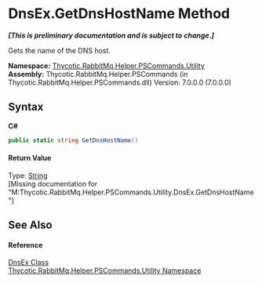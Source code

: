 # DnsEx.GetDnsHostName Method 
 _**\[This is preliminary documentation and is subject to change.\]**_

Gets the name of the DNS host.

**Namespace:**&nbsp;<a href="N_Thycotic_RabbitMq_Helper_PSCommands_Utility">Thycotic.RabbitMq.Helper.PSCommands.Utility</a><br />**Assembly:**&nbsp;Thycotic.RabbitMq.Helper.PSCommands (in Thycotic.RabbitMq.Helper.PSCommands.dll) Version: 7.0.0.0 (7.0.0.0)

## Syntax

**C#**<br />
``` C#
public static string GetDnsHostName()
```


#### Return Value
Type: <a href="http://msdn2.microsoft.com/en-us/library/s1wwdcbf" target="_blank">String</a><br />\[Missing <returns> documentation for "M:Thycotic.RabbitMq.Helper.PSCommands.Utility.DnsEx.GetDnsHostName"\]

## See Also


#### Reference
<a href="T_Thycotic_RabbitMq_Helper_PSCommands_Utility_DnsEx">DnsEx Class</a><br /><a href="N_Thycotic_RabbitMq_Helper_PSCommands_Utility">Thycotic.RabbitMq.Helper.PSCommands.Utility Namespace</a><br />